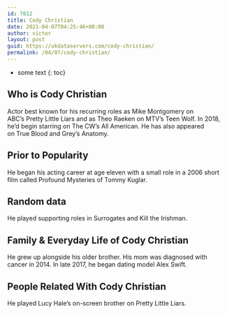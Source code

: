 ```yaml
---
id: 7812
title: Cody Christian
date: 2021-04-07T04:25:46+00:00
author: victor
layout: post
guid: https://ukdataservers.com/cody-christian/
permalink: /04/07/cody-christian/
---
```


* some text
{: toc}


## Who is Cody Christian



Actor best known for his recurring roles as Mike Montgomery on ABC&#8217;s Pretty Little Liars and as Theo Raeken on MTV&#8217;s Teen Wolf. In 2018, he&#8217;d begin starring on The CW&#8217;s All American. He has also appeared on True Blood and Grey&#8217;s Anatomy. 

                
                
                
## Prior to Popularity



He began his acting career at age eleven with a small role in a 2006 short film called Profound Mysteries of Tommy Kuglar. 

                
                
                
## Random data



He played supporting roles in Surrogates and Kill the Irishman. 

                
                
                
## Family & Everyday Life of Cody Christian



He grew up alongside his older brother. His mom was diagnosed with cancer in 2014. In late 2017, he began dating model Alex Swift. 

                
                
                
## People Related With Cody Christian



He played Lucy Hale&#8217;s on-screen brother on Pretty Little Liars. 

                
              
            
          
          
          